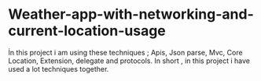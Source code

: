 # Weather-app-with-networking-and-current-location-usage
İn this project i am using these techniques ; Apis, Json parse, Mvc, Core Location, Extension, delegate and protocols. In short , in this project i have used a lot techniques together.
